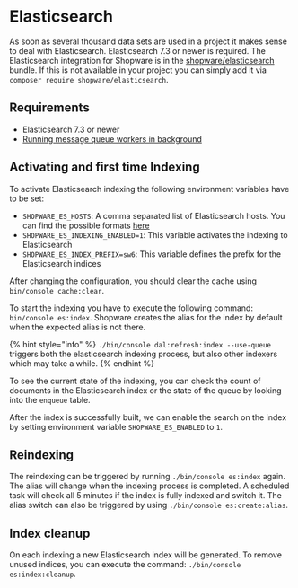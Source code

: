 # Elasticsearch

As soon as several thousand data sets are used in a project it makes sense to deal with Elasticsearch. Elasticsearch 7.3 or newer is required.
The Elasticsearch integration for Shopware is in the [shopware/elasticsearch](https://github.com/shopware/elasticsearch) bundle. If this is not available in your project you can simply add it via `composer require shopware/elasticsearch`.

## Requirements

- Elasticsearch 7.3 or newer
- [Running message queue workers in background](./message-queue.md)

## Activating and first time Indexing

To activate Elasticsearch indexing the following environment variables have to be set:

- `SHOPWARE_ES_HOSTS`: A comma separated list of Elasticsearch hosts. You can find the possible formats [here](https://www.elastic.co/guide/en/elasticsearch/client/php-api/current/host-config.html#inline-host-config)
- `SHOPWARE_ES_INDEXING_ENABLED=1`: This variable activates the indexing to Elasticsearch
- `SHOPWARE_ES_INDEX_PREFIX=sw6`: This variable defines the prefix for the Elasticsearch indices

After changing the configuration, you should clear the cache using `bin/console cache:clear`.

To start the indexing you have to execute the following command: `bin/console es:index`.
Shopware creates the alias for the index by default when the expected alias is not there.

{% hint style="info" %}
`./bin/console dal:refresh:index --use-queue` triggers both the elasticsearch indexing process, but also other indexers which may take a while.
{% endhint %}

To see the current state of the indexing, you can check the count of documents in the Elasticsearch index or the state of the queue by looking into the `enqueue` table.

After the index is successfully built, we can enable the search on the index by setting environment variable `SHOPWARE_ES_ENABLED` to `1`. 

## Reindexing

The reindexing can be triggered by running `./bin/console es:index` again. The alias will change when the indexing process is completed. A scheduled task will check all 5 minutes if the index is fully indexed and switch it. The alias switch can also be triggered by using `./bin/console es:create:alias`.

## Index cleanup

On each indexing a new Elasticsearch index will be generated. To remove unused indices, you can execute the command: `./bin/console es:index:cleanup`.
